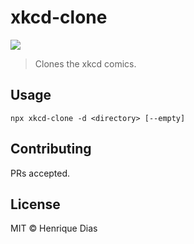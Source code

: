 # xkcd-clone

[![](https://img.shields.io/npm/v/xkcd-clone.svg?style=flat-square)](https://www.npmjs.com/package/xkcd-clone)

> Clones the xkcd comics.

## Usage

```
npx xkcd-clone -d <directory> [--empty]
```

## Contributing

PRs accepted.

## License

MIT © Henrique Dias
